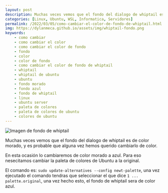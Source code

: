 ```yaml
---
layout: post
description: Muchas veces vemos que el fondo del dialogo de whiptail es de color morado, y es probable que alguna vez hemos querido cambiarlo de color. En este articulo veremos como cambiar el fondo de whiptail a un color azul.
categories: [Linux, Ubuntu, WSL, Informatica, Servidores]
permalink: /2022/03/05/como-cambiar-el-color-de-fondo-de-whiptail.html
img: https://dylanmeca.github.io/assets/img/whiptail-fondo.png
keywords:
    - como cambiar
    - como cambiar el color
    - como cambiar el color de fondo
    - fondo
    - color
    - color de fondo
    - como cambiar el color de fondo de whiptail
    - whiptail
    - whiptail de ubuntu
    - ubuntu
    - fondo morado
    - fondo azul
    - fondo de whiptail
    - linux 
    - ubuntu server
    - paleta de colores
    - paleta de colores de ubuntu
    - colores de ubuntu
---
```


<img src="https://dylanmeca.github.io/assets/img/whiptail-fondo.png"  alt="Imagen de fondo de whiptail">

Muchas veces vemos que el fondo del dialogo de whiptail es de color morado, y es probable que alguna vez hemos querido cambiarlo de color. 

En esta ocasión lo cambiaremos de color morado a azul. Para eso nesecitamos cambiar la paleta de colores de Ubuntu a la original. 

El comando es: ```sudo update-alternatives --config newt-palette```, una vez ejecutado el comando tendras que seleccionar el que dice ```1 ... palette.original```, una vez hecho
esto, el fondo de whiptail sera de color azul.
